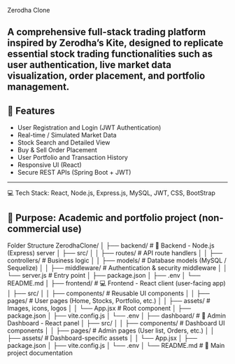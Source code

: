 Zerodha Clone

A comprehensive full-stack trading platform inspired by Zerodha’s Kite, designed to replicate essential stock trading functionalities such as user authentication, live market data visualization, order placement, and portfolio management.
---

## 🚀 Features
- User Registration and Login (JWT Authentication)
- Real-time / Simulated Market Data
- Stock Search and Detailed View
- Buy & Sell Order Placement
- User Portfolio and Transaction History
- Responsive UI (React)
- Secure REST APIs (Spring Boot + JWT)
---
💻 Tech Stack: React, Node.js, Express.js, MySQL, JWT, CSS, BootStrap

🎯 Purpose: Academic and portfolio project (non-commercial use)
---
Folder Structure
ZerodhaClone/
│
├── backend/                # 🧩 Backend - Node.js (Express) server
│   ├── src/
│   │   ├── routes/         # API route handlers
│   │   ├── controllers/    # Business logic
│   │   ├── models/         # Database models (MySQL / Sequelize)
│   │   ├── middleware/     # Authentication & security middleware
│   │   └── server.js       # Entry point
│   ├── package.json
│   ├── .env
│   └── README.md
│
├── frontend/               # 💻 Frontend - React client (user-facing app)
│   ├── src/
│   │   ├── components/     # Reusable UI components
│   │   ├── pages/          # User pages (Home, Stocks, Portfolio, etc.)
│   │   ├── assets/         # Images, icons, logos
│   │   └── App.jsx         # Root component
│   ├── package.json
│   ├── vite.config.js
│   └── .env
│
├── dashboard/              # 🧮 Admin Dashboard - React panel
│   ├── src/
│   │   ├── components/     # Dashboard UI components
│   │   ├── pages/          # Admin pages (User list, Orders, etc.)
│   │   ├── assets/         # Dashboard-specific assets
│   │   └── App.jsx
│   ├── package.json
│   ├── vite.config.js
│   └── .env
│
└── README.md               # 📘 Main project documentation
